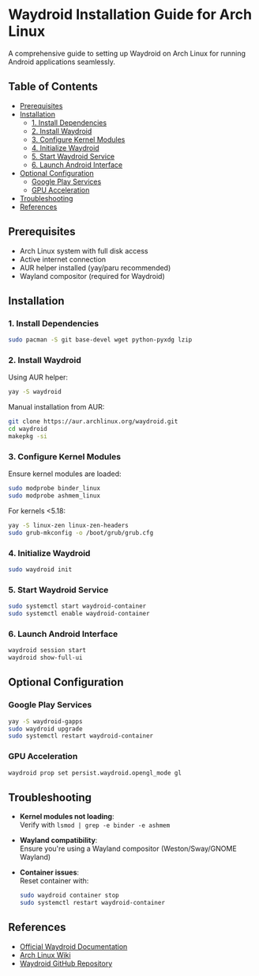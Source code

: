 # Waydroid Installation Guide for Arch Linux

A comprehensive guide to setting up Waydroid on Arch Linux for running Android applications seamlessly.

## Table of Contents
- [Prerequisites](#prerequisites)
- [Installation](#installation)
  - [1. Install Dependencies](#1-install-dependencies)
  - [2. Install Waydroid](#2-install-waydroid)
  - [3. Configure Kernel Modules](#3-configure-kernel-modules)
  - [4. Initialize Waydroid](#4-initialize-waydroid)
  - [5. Start Waydroid Service](#5-start-waydroid-service)
  - [6. Launch Android Interface](#6-launch-android-interface)
- [Optional Configuration](#optional-configuration)
  - [Google Play Services](#google-play-services)
  - [GPU Acceleration](#gpu-acceleration)
- [Troubleshooting](#troubleshooting)
- [References](#references)

## Prerequisites
- Arch Linux system with full disk access
- Active internet connection
- AUR helper installed (yay/paru recommended)
- Wayland compositor (required for Waydroid)

## Installation

### 1. Install Dependencies
```bash
sudo pacman -S git base-devel wget python-pyxdg lzip
```

### 2. Install Waydroid
Using AUR helper:
```bash
yay -S waydroid
```

Manual installation from AUR:
```bash
git clone https://aur.archlinux.org/waydroid.git
cd waydroid
makepkg -si
```

### 3. Configure Kernel Modules
Ensure kernel modules are loaded:
```bash
sudo modprobe binder_linux
sudo modprobe ashmem_linux
```

For kernels <5.18:
```bash
yay -S linux-zen linux-zen-headers
sudo grub-mkconfig -o /boot/grub/grub.cfg
```

### 4. Initialize Waydroid
```bash
sudo waydroid init
```

### 5. Start Waydroid Service
```bash
sudo systemctl start waydroid-container
sudo systemctl enable waydroid-container
```

### 6. Launch Android Interface
```bash
waydroid session start
waydroid show-full-ui
```

## Optional Configuration

### Google Play Services
```bash
yay -S waydroid-gapps
sudo waydroid upgrade
sudo systemctl restart waydroid-container
```

### GPU Acceleration
```bash
waydroid prop set persist.waydroid.opengl_mode gl
```

## Troubleshooting
- **Kernel modules not loading**:  
  Verify with `lsmod | grep -e binder -e ashmem`
  
- **Wayland compatibility**:  
  Ensure you're using a Wayland compositor (Weston/Sway/GNOME Wayland)

- **Container issues**:  
  Reset container with:
  ```bash
  sudo waydroid container stop
  sudo systemctl restart waydroid-container
  ```

## References
- [Official Waydroid Documentation](https://docs.waydro.id/)
- [Arch Linux Wiki](https://wiki.archlinux.org/title/Waydroid)
- [Waydroid GitHub Repository](https://github.com/waydroid/waydroid)
```

